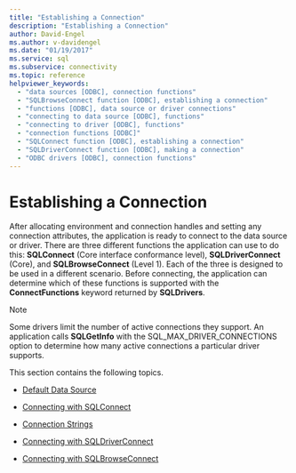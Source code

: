 ```yaml
---
title: "Establishing a Connection"
description: "Establishing a Connection"
author: David-Engel
ms.author: v-davidengel
ms.date: "01/19/2017"
ms.service: sql
ms.subservice: connectivity
ms.topic: reference
helpviewer_keywords:
  - "data sources [ODBC], connection functions"
  - "SQLBrowseConnect function [ODBC], establishing a connection"
  - "functions [ODBC], data source or driver connections"
  - "connecting to data source [ODBC], functions"
  - "connecting to driver [ODBC], functions"
  - "connection functions [ODBC]"
  - "SQLConnect function [ODBC], establishing a connection"
  - "SQLDriverConnect function [ODBC], making a connection"
  - "ODBC drivers [ODBC], connection functions"
---
```

# Establishing a Connection
After allocating environment and connection handles and setting any connection attributes, the application is ready to connect to the data source or driver. There are three different functions the application can use to do this: **SQLConnect** (Core interface conformance level), **SQLDriverConnect** (Core), and **SQLBrowseConnect** (Level 1). Each of the three is designed to be used in a different scenario. Before connecting, the application can determine which of these functions is supported with the **ConnectFunctions** keyword returned by **SQLDrivers**.  
  
> [!NOTE]  
>  Some drivers limit the number of active connections they support. An application calls **SQLGetInfo** with the SQL_MAX_DRIVER_CONNECTIONS option to determine how many active connections a particular driver supports.  
  
 This section contains the following topics.  
  
-   [Default Data Source](../../../odbc/reference/develop-app/default-data-source.md)  
  
-   [Connecting with SQLConnect](../../../odbc/reference/develop-app/connecting-with-sqlconnect.md)  
  
-   [Connection Strings](../../../odbc/reference/develop-app/connection-strings.md)  
  
-   [Connecting with SQLDriverConnect](../../../odbc/reference/develop-app/connecting-with-sqldriverconnect.md)  
  
-   [Connecting with SQLBrowseConnect](../../../odbc/reference/develop-app/connecting-with-sqlbrowseconnect.md)
